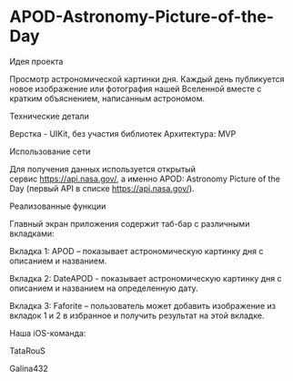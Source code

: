 # APOD-Astronomy-Picture-of-the-Day

Идея проекта

Просмотр астрономической картинки дня. Каждый день публикуется новое изображение или фотография нашей Вселенной вместе с кратким объяснением, написанным астрономом.


Технические детали

Верстка - UIKit, без участия библиотек 
Архитектура: MVP 

Использование сети

Для получения данных используется открытый сервис https://api.nasa.gov/, а именно APOD: Astronomy Picture of the Day (первый API в списке https://api.nasa.gov/). 

Реализованные функции

Главный экран приложения содержит таб-бар с различными вкладками:

Вкладка 1: APOD – показывает астрономическую картинку дня с описанием и названием.

Вкладка 2: DateAPOD - показывает астрономическую картинку дня с описанием и названием на определенную дату.

Вкладка 3: Faforite – пользователь может добавить изображение из вкладок 1 и 2 в избранное и получить результат на этой вкладке.

Наша iOS-команда:

TataRouS

Galina432
